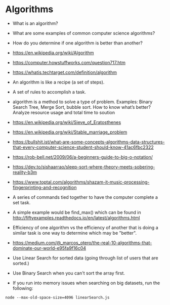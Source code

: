 # Algorithms

* What is an algorithm?
* What are some examples of common computer science algorithms?
* How do you determine if one algorithm is better than another?

* <https://en.wikipedia.org/wiki/Algorithm>
* <https://computer.howstuffworks.com/question717.htm>
* <https://whatis.techtarget.com/definition/algorithm>
* An algorithm is like a recipe (a set of steps).
* A set of rules to accomplish a task.
* algorithm is a method to solve a type of problem. Examples: Binary Search Tree, Merge Sort, bubble sort. How to know what’s better?      Analyze resource usage and total time to soution
* <https://en.wikipedia.org/wiki/Sieve_of_Eratosthenes>
* <https://en.wikipedia.org/wiki/Stable_marriage_problem>
* <https://bullshit.ist/what-are-some-concepts-algorithms-data-structures-that-every-computer-science-student-should-know-41ac6fbc2322>
* <https://rob-bell.net/2009/06/a-beginners-guide-to-big-o-notation/>
* <https://dev.to/sishaarrao/sleep-sort-where-theory-meets-sobering-reality-b3m>
* <https://www.toptal.com/algorithms/shazam-it-music-processing-fingerprinting-and-recognition>
* A series of commands tied together to have the computer complete a set task.
* A simple example would be find_max() which can be found in <http://fiftyexamples.readthedocs.io/en/latest/algorithms.html>
* Efficiency of one algorithm vs the efficiency of another that is doing a similar task is one way to determine which may be "better".
* <https://medium.com/@_marcos_otero/the-real-10-algorithms-that-dominate-our-world-e95fa9f16c04>
* Use Linear Search for sorted data (going through list of users that are sorted.)
* Use Binary Search when you can't sort the array first.
* If you run into memory issues when searching on big datasets, run the following:

`node --max-old-space-size=4096 linearSearch.js`
